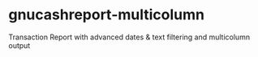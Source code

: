 # gnucashreport-multicolumn
Transaction Report with advanced dates &amp; text filtering and multicolumn output
